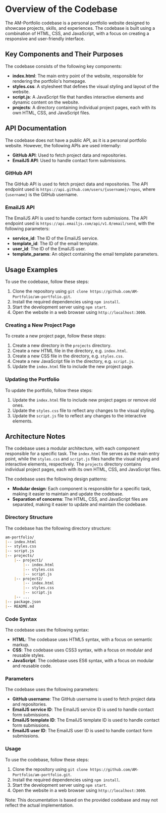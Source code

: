 # Overview of the Codebase
The AM-Portfolio codebase is a personal portfolio website designed to showcase projects, skills, and experiences. The codebase is built using a combination of HTML, CSS, and JavaScript, with a focus on creating a responsive and user-friendly interface.

## Key Components and Their Purposes
The codebase consists of the following key components:

* **index.html**: The main entry point of the website, responsible for rendering the portfolio's homepage.
* **styles.css**: A stylesheet that defines the visual styling and layout of the website.
* **script.js**: A JavaScript file that handles interactive elements and dynamic content on the website.
* **projects**: A directory containing individual project pages, each with its own HTML, CSS, and JavaScript files.

## API Documentation
The codebase does not have a public API, as it is a personal portfolio website. However, the following APIs are used internally:

* **GitHub API**: Used to fetch project data and repositories.
* **EmailJS API**: Used to handle contact form submissions.

### GitHub API
The GitHub API is used to fetch project data and repositories. The API endpoint used is `https://api.github.com/users/{username}/repos`, where `{username}` is the GitHub username.

### EmailJS API
The EmailJS API is used to handle contact form submissions. The API endpoint used is `https://api.emailjs.com/api/v1.0/email/send`, with the following parameters:

* **service_id**: The ID of the EmailJS service.
* **template_id**: The ID of the email template.
* **user_id**: The ID of the EmailJS user.
* **template_params**: An object containing the email template parameters.

## Usage Examples
To use the codebase, follow these steps:

1. Clone the repository using `git clone https://github.com/AM-Portfolio/am-portfolio.git`.
2. Install the required dependencies using `npm install`.
3. Start the development server using `npm start`.
4. Open the website in a web browser using `http://localhost:3000`.

### Creating a New Project Page
To create a new project page, follow these steps:

1. Create a new directory in the `projects` directory.
2. Create a new HTML file in the directory, e.g. `index.html`.
3. Create a new CSS file in the directory, e.g. `styles.css`.
4. Create a new JavaScript file in the directory, e.g. `script.js`.
5. Update the `index.html` file to include the new project page.

### Updating the Portfolio
To update the portfolio, follow these steps:

1. Update the `index.html` file to include new project pages or remove old ones.
2. Update the `styles.css` file to reflect any changes to the visual styling.
3. Update the `script.js` file to reflect any changes to the interactive elements.

## Architecture Notes
The codebase uses a modular architecture, with each component responsible for a specific task. The `index.html` file serves as the main entry point, while the `styles.css` and `script.js` files handle the visual styling and interactive elements, respectively. The `projects` directory contains individual project pages, each with its own HTML, CSS, and JavaScript files.

The codebase uses the following design patterns:

* **Modular design**: Each component is responsible for a specific task, making it easier to maintain and update the codebase.
* **Separation of concerns**: The HTML, CSS, and JavaScript files are separated, making it easier to update and maintain the codebase.

### Directory Structure
The codebase has the following directory structure:
```markdown
am-portfolio/
|-- index.html
|-- styles.css
|-- script.js
|-- projects/
    |-- project1/
        |-- index.html
        |-- styles.css
        |-- script.js
    |-- project2/
        |-- index.html
        |-- styles.css
        |-- script.js
    |-- ...
|-- package.json
|-- README.md
```
### Code Syntax
The codebase uses the following syntax:

* **HTML**: The codebase uses HTML5 syntax, with a focus on semantic markup.
* **CSS**: The codebase uses CSS3 syntax, with a focus on modular and reusable styles.
* **JavaScript**: The codebase uses ES6 syntax, with a focus on modular and reusable code.

### Parameters
The codebase uses the following parameters:

* **GitHub username**: The GitHub username is used to fetch project data and repositories.
* **EmailJS service ID**: The EmailJS service ID is used to handle contact form submissions.
* **EmailJS template ID**: The EmailJS template ID is used to handle contact form submissions.
* **EmailJS user ID**: The EmailJS user ID is used to handle contact form submissions.

### Usage
To use the codebase, follow these steps:

1. Clone the repository using `git clone https://github.com/AM-Portfolio/am-portfolio.git`.
2. Install the required dependencies using `npm install`.
3. Start the development server using `npm start`.
4. Open the website in a web browser using `http://localhost:3000`.

Note: This documentation is based on the provided codebase and may not reflect the actual implementation.